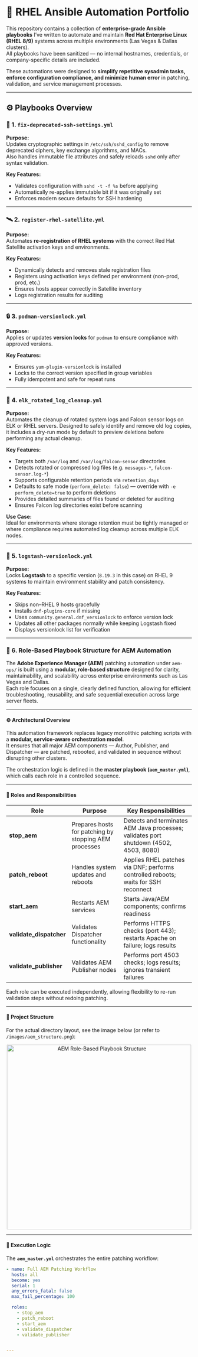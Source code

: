 # 🧠 RHEL Ansible Automation Portfolio

This repository contains a collection of **enterprise-grade Ansible playbooks** I’ve written to automate and maintain **Red Hat Enterprise Linux (RHEL 8/9)** systems across multiple environments (Las Vegas & Dallas clusters).  
All playbooks have been sanitized — no internal hostnames, credentials, or company-specific details are included.

These automations were designed to **simplify repetitive sysadmin tasks, enforce configuration compliance, and minimize human error** in patching, validation, and service management processes.

---

## ⚙️ Playbooks Overview

### 🩵 1. `fix-deprecated-ssh-settings.yml`

**Purpose:**  
Updates cryptographic settings in `/etc/ssh/sshd_config` to remove deprecated ciphers, key exchange algorithms, and MACs.  
Also handles immutable file attributes and safely reloads `sshd` only after syntax validation.

**Key Features:**
- Validates configuration with `sshd -t -f %s` before applying  
- Automatically re-applies immutable bit if it was originally set  
- Enforces modern secure defaults for SSH hardening  

---

### 🛰️ 2. `register-rhel-satellite.yml`

**Purpose:**  
Automates **re-registration of RHEL systems** with the correct Red Hat Satellite activation keys and environments.

**Key Features:**
- Dynamically detects and removes stale registration files  
- Registers using activation keys defined per environment (non-prod, prod, etc.)  
- Ensures hosts appear correctly in Satellite inventory  
- Logs registration results for auditing  

---

### 🔒 3. `podman-versionlock.yml`

**Purpose:**  
Applies or updates **version locks** for `podman` to ensure compliance with approved versions.

**Key Features:**
- Ensures `yum-plugin-versionlock` is installed  
- Locks to the correct version specified in group variables  
- Fully idempotent and safe for repeat runs  

---

### 🧾 4. `elk_rotated_log_cleanup.yml`

**Purpose:**  
Automates the cleanup of rotated system logs and Falcon sensor logs on ELK or RHEL servers. Designed to safely identify and remove old log copies, it includes a dry-run mode by default to preview deletions before performing any actual cleanup.

**Key Features:**
- Targets both `/var/log` and `/var/log/falcon-sensor` directories  
- Detects rotated or compressed log files (e.g. `messages-*`, `falcon-sensor.log-*`)  
- Supports configurable retention periods via `retention_days`  
- Defaults to safe mode (`perform_delete: false`) — override with `-e perform_delete=true` to perform deletions  
- Provides detailed summaries of files found or deleted for auditing  
- Ensures Falcon log directories exist before scanning  

**Use Case:**  
Ideal for environments where storage retention must be tightly managed or where compliance requires automated log cleanup across multiple ELK nodes.  

---

### 🪩 5. `logstash-versionlock.yml`

**Purpose:**  
Locks **Logstash** to a specific version (`8.19.3` in this case) on RHEL 9 systems to maintain environment stability and patch consistency.  

**Key Features:**
- Skips non–RHEL 9 hosts gracefully  
- Installs `dnf-plugins-core` if missing  
- Uses `community.general.dnf_versionlock` to enforce version lock  
- Updates all other packages normally while keeping Logstash fixed  
- Displays versionlock list for verification  

---

### 🧩 6. Role-Based Playbook Structure for AEM Automation

The **Adobe Experience Manager (AEM)** patching automation under `aem-ops/` is built using a **modular, role-based structure** designed for clarity, maintainability, and scalability across enterprise environments such as Las Vegas and Dallas.  
Each role focuses on a single, clearly defined function, allowing for efficient troubleshooting, reusability, and safe sequential execution across large server fleets.

---

#### ⚙️ Architectural Overview

This automation framework replaces legacy monolithic patching scripts with a **modular, service-aware orchestration model**.  
It ensures that all major AEM components — Author, Publisher, and Dispatcher — are patched, rebooted, and validated in sequence without disrupting other clusters.

The orchestration logic is defined in the **master playbook (`aem_master.yml`)**, which calls each role in a controlled sequence.

---

#### 🧱 Roles and Responsibilities

| Role | Purpose | Key Responsibilities |
|------|----------|----------------------|
| **stop_aem** | Prepares hosts for patching by stopping AEM processes | Detects and terminates AEM Java processes; validates port shutdown (4502, 4503, 8080) |
| **patch_reboot** | Handles system updates and reboots | Applies RHEL patches via DNF; performs controlled reboots; waits for SSH reconnect |
| **start_aem** | Restarts AEM services | Starts Java/AEM components; confirms readiness |
| **validate_dispatcher** | Validates Dispatcher functionality | Performs HTTPS checks (port 443); restarts Apache on failure; logs results |
| **validate_publisher** | Validates AEM Publisher nodes | Performs port 4503 checks; logs results; ignores transient failures |

Each role can be executed independently, allowing flexibility to re-run validation steps without redoing patching.

---

#### 📁 Project Structure

For the actual directory layout, see the image below (or refer to `/images/aem_structure.png`):

<p align="center">
  <img src="images/aem_structure.png" width="500" alt="AEM Role-Based Playbook Structure">
</p>

---

#### 🔁 Execution Logic

The **`aem_master.yml`** orchestrates the entire patching workflow:

```yaml
- name: Full AEM Patching Workflow
  hosts: all
  become: yes
  serial: 1
  any_errors_fatal: false
  max_fail_percentage: 100

  roles:
    - stop_aem
    - patch_reboot
    - start_aem
    - validate_dispatcher
    - validate_publisher


---


